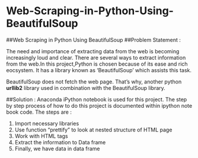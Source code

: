 # Web-Scraping-in-Python-Using-BeautifulSoup
##Web Scraping in Python Using BeautifulSoup
##Problem Statement :

The need and importance of extracting data from the web is becoming increasingly loud and clear. There are several ways
to extract information from the web.In this project,Python is chosen  because of its ease and rich eocsystem. It has a 
library known as ‘BeautifulSoup’ which assists this task. 

BeautifulSoup does not fetch the web page.  That’s why, another python **urllib2**  library used in combination with the 
BeautifulSoup library.

##Solution :
Anaconda iPython notebook is used for this project. The step by step process of how to do this project is documented
within ipython note book code. The steps are :

1. Import necessary libraries
2. Use function “prettify” to look at nested structure of HTML page
3. Work with HTML tags
4. Extract the information to Data frame
5. Finally, we have data in data frame
